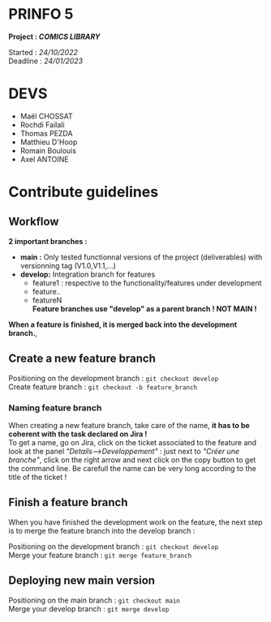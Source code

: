 # PRINFO 5 

**Project : *COMICS LIBRARY***

Started : *24/10/2022*  
Deadline : *24/01/2023*

# DEVS 

- Maël CHOSSAT
- Rochdi Failali
- Thomas PEZDA
- Matthieu D'Hoop
- Romain Boulouis
- Axel ANTOINE

# Contribute guidelines

## Workflow

**2 important branches :**

- **main :** Only tested functionnal versions of the project (deliverables) with versionning tag (V1.0,V1.1,...)
- **develop:** Integration branch for features
    - feature1 : respective to the functionality/features under development
    - feature..
    - featureN  
**Feature branches use "develop" as a parent branch ! NOT MAIN !**

**When a feature is finished, it is merged back into the development branch.**, 

## Create a new feature branch
Positioning on the development branch : 
`git checkout develop`  
Create feature branch :
`git checkout -b feature_branch`

### Naming feature branch
When creating a new feature branch, take care of the name, **it has to be coherent with the task declared on Jira !**  
To get a name, go on Jira, click on the ticket associated to the feature and look at the panel *"Details-->Developpement"* : just next to *"Créer une branche"*, click on the right arrow and next click on the copy button to get the command line. Be carefull the name can be very long according to the title of the ticket !  

## Finish a feature branch
When you have finished the development work on the feature, the next step is to merge the feature branch into the develop branch :  

Positioning on the development branch : 
`git checkout develop`  
Merge your feature branch : 
`git merge feature_branch`


## Deploying new main version 
Positioning on the main branch : 
`git checkout main`  
Merge your develop branch : 
`git merge develop`











